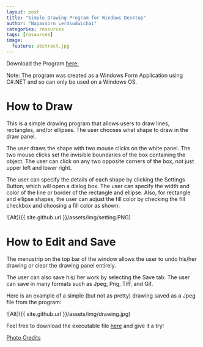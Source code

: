```yaml
---
layout: post
title: "Simple Drawing Program for Windows Desktop"
author: "Napassorn Lerdsudwichai"
categories: resources
tags: [resources]
image:
  feature: abstract.jpg
---
```


Download the Program [here.](https://github.com/napassornl/Draw-Shapes)  

Note: The program was created as a Windows Form Application using C#.NET and so can only be used on a Windows OS.

# How to Draw  
This is a simple drawing program that allows users to draw lines, rectangles, and/or ellipses. The user chooses what shape to draw in the draw panel.  

The user draws the shape with two mouse clicks on the white panel. The two mouse clicks set the invisible boundaries of the box containing the object. The user can click on any two opposite corners of the box, not just upper left and lower right.  

The user can specify the details of each shape by clicking the Settings Button, which will open a dialog box. The user can specify the width and color of the line or border of the rectangle and ellipse. Also, for rectangle and ellipse shapes, the user can adjust the fill color by checking the fill checkbox and choosing a fill color as shown:   

![Alt]({{ site.github.url }}/assets/img/setting.PNG)


# How to Edit and Save
The menustrip on the top bar of the window allows the user to undo his/her drawing or clear the drawing panel entirely.  

The user can also save his/ her work by selecting the Save tab. The user can save in many formats such as Jpeg, Png, Tiff, and Gif.  

Here is an example of a simple (but not as pretty) drawing saved as a Jpeg file from the program:  

![Alt]({{ site.github.url }}/assets/img/drawing.jpg)

Feel free to download the executable file [here](https://github.com/napassornl/Draw-Shapes)  and give it a try!  

[Photo Credits](http://hdqwalls.com/wallpapers/abstract-colorful-shape-lines.jpg)


